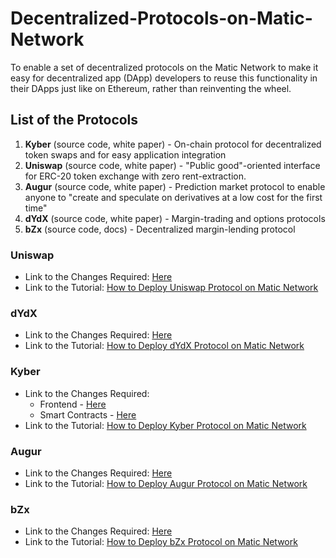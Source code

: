 # Decentralized-Protocols-on-Matic-Network
To enable a set of decentralized protocols on the Matic Network to make it easy for decentralized app (DApp) developers to reuse this functionality in their DApps just like on Ethereum, rather than reinventing the wheel.

## List of the Protocols

1. **Kyber** (source code, white paper) - On-chain protocol for decentralized token swaps and for easy application integration
2. **Uniswap** (source code, white paper) - "Public good"-oriented interface for ERC-20 token exchange with zero rent-extraction.
3. **Augur** (source code, white paper) - Prediction market protocol to enable anyone to "create and speculate on derivatives at a low cost for the first time"
4. **dYdX** (source code, white paper) - Margin-trading and options protocols
5. **bZx** (source code, docs) - Decentralized margin-lending protocol

### Uniswap

* Link to the Changes Required: [Here](https://github.com/Trellis-Lab/uniswap-frontend/commit/bbc5d7f506facc16b5b85eaeada2f811688fbb5e)
* Link to the Tutorial: [How to Deploy Uniswap Protocol on Matic Network](https://medium.com/trellis-lab/deploying-uniswap-on-matic-network-8ec1493a5c82)

### dYdX

* Link to the Changes Required: [Here](https://github.com/Trellis-Lab/solo/commit/cc58ec5cd0ec5727a13dea139c5ac6e031d40f7b)
* Link to the Tutorial: [How to Deploy dYdX Protocol on Matic Network](https://medium.com/@manankpatni/deploying-dydx-to-matic-network-52a253662b3f)

### Kyber

* Link to the Changes Required: 
	- Frontend - [Here](https://github.com/Trellis-Lab/KyberSwap/commit/ea7844120f699f88b34b3c52b85c5f54aad2fe0a)
	- Smart Contracts - [Here](https://github.com/Trellis-Lab/workshop/commit/3504c5d998c943cf7b610f94649b593286d0e5b8)
* Link to the Tutorial: [How to Deploy Kyber Protocol on Matic Network]()

### Augur

* Link to the Changes Required: [Here]()
* Link to the Tutorial: [How to Deploy Augur Protocol on Matic Network]()

### bZx

* Link to the Changes Required: [Here](https://github.com/bZxNetwork/bZx-monorepo/compare/development...Trellis-Lab:development)
* Link to the Tutorial: [How to Deploy bZx Protocol on Matic Network]()


